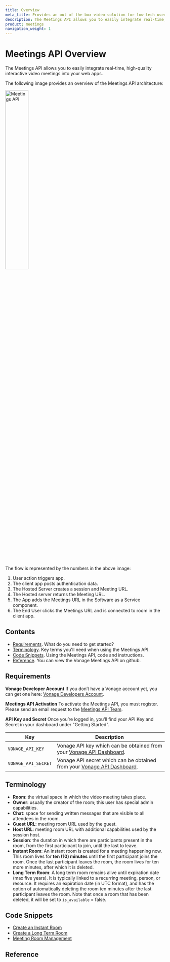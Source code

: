 ```yaml
---
title: Overview
meta_title: Provides an out of the box video solution for low tech users.
description: The Meetings API allows you to easily integrate real-time, high-quality interactive video meetings into your web apps
product: meetings
navigation_weight: 1
---
```


# Meetings API Overview

The Meetings API allows you to easily integrate real-time, high-quality interactive video meetings into your web apps.

The following image provides an overview of the Meetings API architecture:

<img src="/images/meetings/meetings-apitxtfree.png" alt="Meetings API" width="38%" height="38%" />

The flow is represented by the numbers in the above image:

1. User action triggers app.
2. The client app posts authentication data.
3. The Hosted Server creates a session and Meeting URL.
4. The Hosted server returns the Meeting URL.
5. The App adds the Meetings URL in the Software as a Service component.
6. The End User clicks the Meetings URL and is connected to room in the client app.

## Contents

* [Requirements](#requirements). What do you need to get started?
* [Terminology](#Terminology). Key terms you'll need when using the Meetings API.
* [Code Snippets](#code-snippets). Using the Meetings API, code and instructions.
* [Reference](#reference). You can view the Vonage Meetings API on github.

## Requirements

**Vonage Developer Account** If you don’t have a Vonage account yet, you can get one  here: [Vonage Developers Account](https://dashboard.nexmo.com/sign-up).

**Meetings API Activation** To activate the Meetings API, you must register. Please send an email request to the [Meetings API Team](mailto:meetings-api@vonage.com).

**API Key and Secret** Once you’re logged in, you'll find your API Key and Secret in your dashboard under "Getting Started".

Key | Description
-- | --
`VONAGE_API_KEY` | Vonage API key which can be obtained from your [Vonage API Dashboard](https://dashboard.nexmo.com).
`VONAGE_API_SECRET` | Vonage API secret which can be obtained from your [Vonage API Dashboard](https://dashboard.nexmo.com).

## Terminology

* **Room**: the virtual space in which the video meeting takes place.
* **Owner**: usually the creator of the room; this user has special admin capabilities.
* **Chat**: space for sending written messages that are visible to all attendees in the room.
* **Guest URL**: meeting room URL used by the guest.
* **Host URL**: meeting room URL with additional capabilities used by the session host.
* **Session**: the duration in which there are participants present in the room, from the first participant to join, until the last to leave.  
* **Instant Room**: An instant room is created for a meeting happening now. This room lives for **ten (10) minutes** until the first participant joins the room. Once the last participant leaves the room, the room lives for ten more minutes, after which it is deleted.
* **Long Term Room**: A long term room remains alive until expiration date (max five years). It is typically linked to a recurring meeting, person, or resource.
It requires an expiration date (in UTC format), and has the option of automatically deleting the room ten minutes after the last participant leaves the room.
Note that once a room that has been deleted, it will be set to `is_available` = false.

## Code Snippets

* [Create an Instant Room](code-snippets/create-instant-room)
* [Create a Long Term Room](code-snippets/create-long-term-room)
* [Meeting Room Management](code-snippets/room-management)

## Reference
